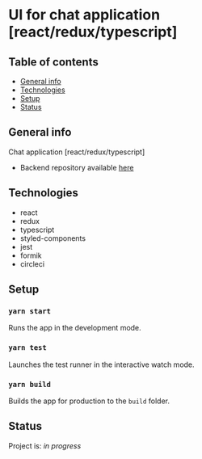 # UI for chat application [react/redux/typescript]

## Table of contents

- [General info](#general-info)
- [Technologies](#technologies)
- [Setup](#setup)
- [Status](#status)

## General info

Chat application [react/redux/typescript]

- Backend repository available [here](https://github.com/mtrybus2208/chat)

## Technologies

- react
- redux
- typescript
- styled-components
- jest
- formik
- circleci

## Setup

### `yarn start`

Runs the app in the development mode.<br />

### `yarn test`

Launches the test runner in the interactive watch mode.<br />

### `yarn build`

Builds the app for production to the `build` folder.<br />

## Status

Project is: _in progress_
